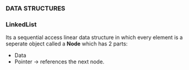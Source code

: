 ### DATA STRUCTURES

### LinkedList
Its a sequential access linear data structure in which every element is a seperate object called a **Node** which has 2 parts:

- Data
- Pointer -> references the next node. 
 